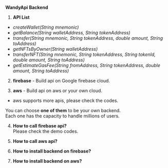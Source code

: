 **WandyApi Backend**

1. **API List**
  - *createWallet(String mnemonic)*
  - *getBalance(String walletAddress, String tokenAddress)*
  - *transfer(String mnemonic, String tokenAddress, double amount, String toAddress)*
  - *getNFTsByOwner(String walletAddress)*
  - *transferNFT(String mnemonic, String tokenAddress, String tokenId, double amount, String toAddress)*
  - *getEstimateGasFee(String fromAddress, String tokenAddress, double amount, String toAddress)*

2. **firebase** - Build api on Google firebase cloud.
  
3. **aws** - Build api on aws or your own cloud.  
  - aws supports more apis, please check the codes.
    
  You can choose **one of them** to be your own backend.   
  Each one has the capacity to handle millions of users.

4. **How to call firebase api?**  
  Please check the demo codes.
   
5. **How to call aws api?**  

6. **How to install backend on firebase?**

7. **How to install backend on aws?**
